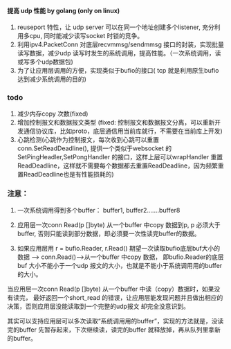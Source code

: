 ####  提高 udp 性能 by golang (only on linux)
1. reuseport 特性，让 udp server 可以在同一个地址创建多个listener, 充分利用多cpu, 同时能减少读写socket 时锁的竞争。
2. 利用ipv4.PacketConn 对底层recvmmsg/sendmmsg 接口的封装，实现批量读写数据，减少udp 读写时发生的系统调用，提高性能。（一次系统调用，读或写多个udp数据包)
3. 为了让应用层调用的方便，实现类似于bufio的接口( tcp 就是利用原生bufio 达到减少系统调用的目的)

### todo
1. 减少内存copy 次数(fixed)
2. 增加控制报文和数据报文类型 (fixed: 控制报文和数据报文分离，可以重新开发通信协议库，比如proto，底层通信用当前库就行，不需要在当前库上开发)
3. 心跳检测(心跳作为控制报文，每次收到心跳可以重置conn.SetReadDeadline(), 提供一个类似于websocket 的SetPingHeadler,SetPongHandler 的接口，这样上层可以wrapHandler 重置ReadDeadline，这样就不需要每个数据都去重置ReadDeadline，因为频繁重置ReadDeadline也是有性能损耗的)


### 注意：
1. 一次系统调用得到多个buffer：
buffer1, buffer2.......buffer8
2. 应用层一次conn Read(p []byte) 从一个buffer 中copy 数据到p, p 必须大于buffer, 否则只能读到部分数据，即必须要一次性读完buffer的数据。

3. 如果应用层用 r = bufio.Reader, r.Read() 期望一次读取bufio底层buf大小的数据 --> conn.Read()-->从一个buffer 中copy 数据， 即bufio.Reader的底层buf 大小不能小于一个udp 报文的大小，也就是不能小于系统调用用的buffer的大小。

当应用层一次conn Read(p []byte) 从一个buffer 中读（copy）数据时，如果没有读完， 最好返回一个short_read 的错误，让应用层能发现问题并且做出相应的决策，否则应用层没能读取到一个完整的udp报文 却完全没意识到。

其实可以支持应用层可以多次读取“系统调用用的buffer”，实现的方法就是，没读完的buffer 先暂存起来，下次继续读，读完的buffer 就释放掉，再从队列里拿新的buffer。
